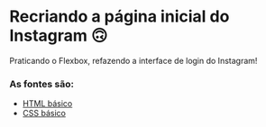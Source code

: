 # Recriando a página inicial do Instagram 🙃

Praticando o Flexbox, refazendo a interface de login do Instagram!

### As fontes são:

- [HTML básico](https://www.w3schools.com/html/)
- [CSS básico](https://developer.mozilla.org/pt-BR/docs/Web/CSS)

